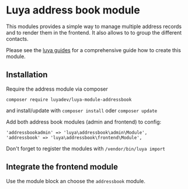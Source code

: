 # Luya address book module

This modules provides a simple way to manage multiple address records and to render them in the frontend.
It also allows to to group the different contacts.

Please see the [luya guides](https://github.com/luyadev/luya/blob/master/docs/guide/lesson-module.md) for a comprehensive guide how to create this module.

## Installation

Require the address module via composer
```
composer require luyadev/luya-module-addressbook
```
and install/update with `composer install` oder `composer update`

Add both address book modules (admin and frontend) to config:
```
'addressbookadmin' => 'luya\addressbook\admin\Module',
'addressbook' => 'luya\addressbook\frontend\Module',
```

Don't forget to register the modules with `/vendor/bin/luya import`

## Integrate the frontend module

Use the module block an choose the `addressbook` module.

